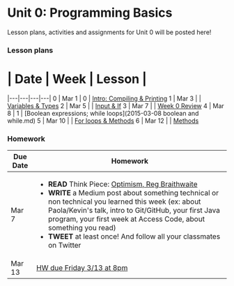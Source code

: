 # Unit 0: Programming Basics

Lesson plans, activities and assignments for Unit 0 will be posted here!

### Lesson plans

 # |  Date | Week | Lesson |
|---|---|---|---|
 0 | Mar 1 | 0 | [Intro: Compiling & Printing](2015-03-01_intro-compiling-printing.md) 
 1 | Mar 3 | | [Variables & Types](2015-03-03_variables-types-strings.md) 
 2 | Mar 5 | | [Input & If](2015-03-05_input-if.md) 
 3 | Mar 7 | | [Week 0 Review](2015-03-07_week-0-review.md) 
 4 | Mar 8 | 1 | [Boolean expressions; while loops](2015-03-08 boolean and while.md)
 5 | Mar 10 | | [For loops & Methods](2015-03-10_for-loops.md)
 6 | Mar 12 | | [Methods](2015-03-12_methods.md)


### Homework

| Due Date | Homework|
|---|---|
| Mar 7 | <ul><li>**READ** Think Piece: [Optimism, Reg Braithwaite](http://braythwayt.com/homoiconic/2009/05/01/optimism.html)</li><li>**WRITE** a Medium post about something technical or non technical you learned this week (ex: about Paola/Kevin's talk, intro to Git/GitHub, your first Java program, your first week at Access Code, about something you read)</li><li>**TWEET** at least once! And follow all your classmates on Twitter</li></ul> |
| Mar 13 | [HW due Friday 3/13 at 8pm](https://github.com/accesscode-2-1/unit-0/issues/3) |
